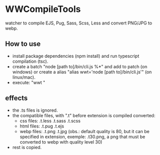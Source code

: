 # WWCompileTools
watcher to compile EJS, Pug, Sass, Scss, Less and convert PNG/JPG to webp.
## How to use
- install package dependencies (npm install) and run typescript compilation (tsc).
- create a batch "node [path to]/bin/cli.js %*" and add to patch (on windows) or create a alias "alias wwt='node [path to]/bin/cli.js'" (on linux/mac).
- execute: "wwt <origin path> <dest path>"
## effects
- the .ts files is ignored.
- the compatible files, with ".t" before extension is compiled converted:
  - css files: .t.less .t.sass .t.scss
  - html files: .t.pug .t.ejs
  - webp files: .t.png .t.jpg (obs.: default quality is 80, but it can be specified in extension, exemple: .t30.png, a png that must be converted to webp with quality level 30)
- rest is copied.
